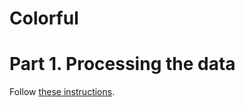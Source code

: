 # Colorful

# Part 1. Processing the data

Follow [these instructions](https://github.com/tdeboissiere/DeepLearningImplementations/tree/master/Colorful/src/data).